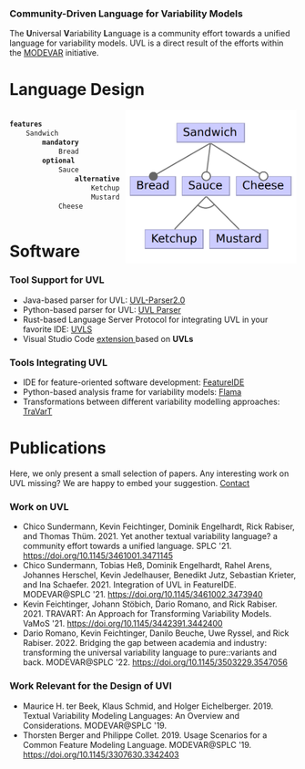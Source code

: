 ### Community-Driven Language for Variability Models

The **U**niversal **V**ariability **L**anguage is a community effort towards a unified language for variability models. UVL is a direct result of the efforts within the <a href="https://modevar.github.io/">MODEVAR</a> initiative.


# Language Design

<img align="right" src="pics/small_sandwich.png" alt="Small Sandwich" width="300">
<pre>
<code>
<b>features</b>
    Sandwich
        <b>mandatory</b>
            Bread
        <b>optional</b>
            Sauce
                <b>alternative</b>
                    Ketchup
                    Mustard
            Cheese
</code>
</pre>

# Software

### Tool Support for UVL
* Java-based parser for UVL: <a href="https://github.com/Universal-Variability-Language/uvl-parser2.0">UVL-Parser2.0</a>
* Python-based parser for UVL: [UVL Parser](https://github.com/flamapy/uvlparser) 
* Rust-based Language Server Protocol for integrating UVL in your favorite IDE:  <a href="https://github.com/Universal-Variability-Language/uvl-lsp">UVLS</a> 
* Visual Studio Code <a href="https://marketplace.visualstudio.com/items?itemName=caradhras.uvls-code">extension </a> based on **UVLs**

### Tools Integrating UVL

* IDE for feature-oriented software development: <a href="https://github.com/FeatureIDE/FeatureIDE">FeatureIDE</a>
* Python-based analysis frame for variability models: [Flama](https://github.com/flamapy/)
* Transformations between different variability modelling approaches: [TraVarT](https://github.com/SECPS/TraVarT)


# Publications
Here, we only present a small selection of papers. Any interesting work on UVL missing? We are happy to embed your suggestion. [Contact](mailto:chico.sundermann@uni-ulm.de)

### Work on UVL

* Chico Sundermann, Kevin Feichtinger, Dominik Engelhardt, Rick Rabiser, and Thomas Thüm. 2021. Yet another textual variability language? a community effort towards a unified language. SPLC '21. https://doi.org/10.1145/3461001.3471145
* Chico Sundermann, Tobias Heß, Dominik Engelhardt, Rahel Arens, Johannes Herschel, Kevin Jedelhauser, Benedikt Jutz, Sebastian Krieter, and Ina Schaefer. 2021. Integration of UVL in FeatureIDE. MODEVAR@SPLC '21. https://doi.org/10.1145/3461002.3473940
* Kevin Feichtinger, Johann Stöbich, Dario Romano, and Rick Rabiser. 2021. TRAVART: An Approach for Transforming Variability Models. VaMoS '21. https://doi.org/10.1145/3442391.3442400
* Dario Romano, Kevin Feichtinger, Danilo Beuche, Uwe Ryssel, and Rick Rabiser. 2022. Bridging the gap between academia and industry: transforming the universal variability language to pure::variants and back. MODEVAR@SPLC '22. https://doi.org/10.1145/3503229.3547056

### Work Relevant for the Design of UVl
* Maurice H. ter Beek, Klaus Schmid, and Holger Eichelberger. 2019. Textual Variability Modeling Languages: An Overview and Considerations. MODEVAR@SPLC '19.
* Thorsten Berger and Philippe Collet. 2019. Usage Scenarios for a Common Feature Modeling Language. MODEVAR@SPLC '19. https://doi.org/10.1145/3307630.3342403
